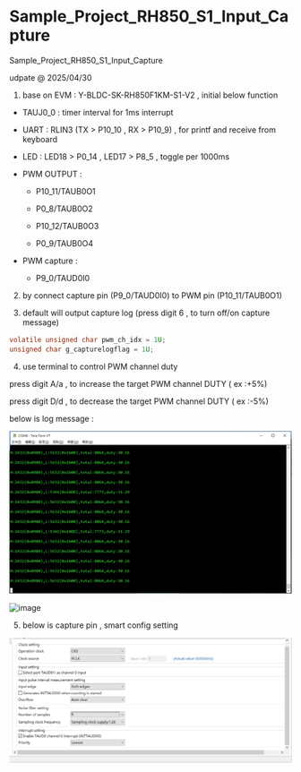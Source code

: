 # Sample_Project_RH850_S1_Input_Capture
Sample_Project_RH850_S1_Input_Capture

udpate @ 2025/04/30

1. base on EVM : Y-BLDC-SK-RH850F1KM-S1-V2 , initial below function

- TAUJ0_0 : timer interval for 1ms interrupt

- UART : RLIN3 (TX > P10_10 , RX > P10_9) , for printf and receive from keyboard

- LED : LED18 > P0_14 , LED17 > P8_5 , toggle per 1000ms

- PWM OUTPUT : 

	- P10_11/TAUB0O1 
	
	- P0_8/TAUB0O2
	
	- P10_12/TAUB0O3
	
	- P0_9/TAUB0O4

- PWM capture : 

	- P9_0/TAUD0I0
	
2. by connect capture pin (P9_0/TAUD0I0) to PWM pin (P10_11/TAUB0O1)

3. default will output capture log (press digit 6 , to turn off/on capture message)

```c
volatile unsigned char pwm_ch_idx = 1U;
unsigned char g_capturelogflag = 1U;
```
	
4. use terminal to control PWM channel duty

press digit A/a , to increase the target PWM channel DUTY ( ex :+5%)

press digit D/d , to decrease the target PWM channel DUTY ( ex :-5%)


below is log message :

![image](https://github.com/released/Sample_Project_RH850_S1_Input_Capture/blob/main/log_capt.jpg)


![image](https://github.com/released/Sample_Project_RH850_S1_Input_Capture/blob/main/log_cap2.jpg)


5. below is capture pin , smart config setting

![image](https://github.com/released/Sample_Project_RH850_S1_Input_Capture/blob/main/smc_capt.jpg)


